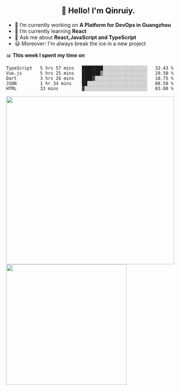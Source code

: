 <h2 align="center">👋 Hello! I'm Qinruiy.</h2>


- 🔭 I’m currently working on **A Platform for DevOps in Guangzhou**
- 🌱 I’m currently learning **React**
- 💬 Ask me about **React,JavaScript and TypeScript**
- 😃 Moreover: I'm always break the ice in a new project

📊 **This week I spent my time on**

<!--START_SECTION:waka-->
```text
TypeScript   5 hrs 57 mins   ████████░░░░░░░░░░░░░░░░░   32.43 % 
Vue.js       5 hrs 25 mins   ███████▒░░░░░░░░░░░░░░░░░   29.50 % 
Dart         3 hrs 26 mins   ████▓░░░░░░░░░░░░░░░░░░░░   18.75 % 
JSON         1 hr 34 mins    ██░░░░░░░░░░░░░░░░░░░░░░░   08.58 % 
HTML         33 mins         ▓░░░░░░░░░░░░░░░░░░░░░░░░   03.00 % 
```
<!--END_SECTION:waka-->

<p>
<img align="left" width="460" src="https://github-readme-stats.vercel.app/api?username=Qinruiy&custom_title=Qrinruiy's Github Stats&theme=graywhite&hide_border=true"/> <img align="left" width="330" src="https://github-readme-stats.vercel.app/api/top-langs/?username=Qinruiy&layout=compact&theme=graywhite&hide_border=true"/>
</p>
